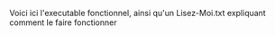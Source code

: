 Voici ici l'executable fonctionnel, ainsi qu'un Lisez-Moi.txt expliquant comment le faire fonctionner
